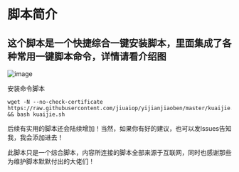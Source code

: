 # 脚本简介
## 这个脚本是一个快捷综合一键安装脚本，里面集成了各种常用一键脚本命令，详情请看介绍图
![image](https://github.com/wxfyes/bt/blob/master/imgs/QQ%E6%88%AA%E5%9B%BE20210520132741.png)

安装命令脚本
```
wget -N --no-check-certificate https://raw.githubusercontent.com/jiuaiop/yijianjiaoben/master/kuaijie.sh && bash kuaijie.sh
```

后续有实用的脚本还会陆续增加！当然，如果你有好的建议，也可以发lssues告知我，我会添加进去！

此脚本只是一个综合脚本，内容所连接的脚本全部来源于互联网，同时也感谢那些为维护脚本默默付出的大佬们！
